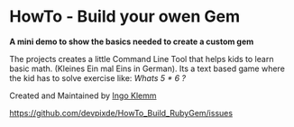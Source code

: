 # HowTo - Build your owen Gem

__A mini demo to show the basics needed to create a custom gem__

The projects creates a little Command Line Tool that helps kids to learn basic math. (Kleines Ein mal Eins in German). 
Its a text based game where the kid has to solve exercise like: _Whats 5 * 6 ?_




<!--

* First feature
* Second feature
* Third feature that is even better than the first two
* Another great thing your project does



1. Step One
1. Step Two
1. Step Three
1. Step Four



__First Question?__

This is the first answer

__Second Question?__

Second answer

-->

Created and Maintained by [Ingo Klemm](http://www.devpix.de)



https://github.com/devpixde/HowTo_Build_RubyGem/issues

